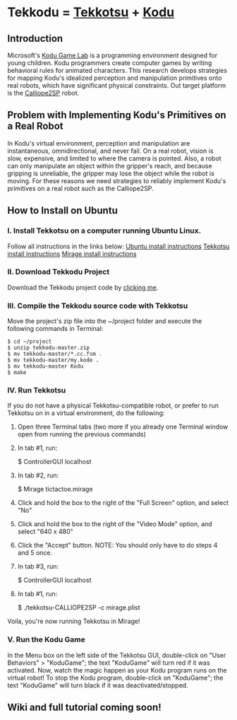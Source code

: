 Tekkodu = [Tekkotsu](http://www.tekkotsu.org/) + [Kodu](https://research.microsoft.com/en-us/projects/kodu/)
=======================================

## Introduction
Microsoft's [Kodu Game Lab](https://research.microsoft.com/en-us/projects/kodu/) is a programming environment designed for young children. Kodu programmers create computer games by writing behavioral rules for animated characters. This research develops strategies for mapping Kodu's idealized perception and manipulation primitives onto real robots, which have significant physical constraints. Out target platform is the [Calliope2SP](http://www.roprodesign.com/educational-robots/calliope/) robot.

## Problem with Implementing Kodu's Primitives on a Real Robot
In Kodu's virtual environment, perception and manipulation are instantaneous, omnidirectional, and never fail. On a real robot, vision is slow, expensive, and limited to where the camera is pointed. Also, a robot can only manipulate an object within the gripper's reach, and because gripping is unreliable, the gripper may lose the object while the robot is moving. For these reasons we need strategies to reliably implement Kodu's primitives on a real robot such as the Calliope2SP.

## How to Install on Ubuntu
### I. Install Tekkotsu on a computer running Ubuntu Linux.
Follow all instructions in the links below:
[Ubuntu install instructions](http://wiki.tekkotsu.org/index.php/Ubuntu_install_instructions)
[Tekkotsu install instructions](http://wiki.tekkotsu.org/index.php/Tekkotsu_install_instructions)
[Mirage install instructions](http://wiki.tekkotsu.org/index.php/Mirage_install_instructions)

### II.	Download Tekkodu Project
Download the Tekkodu project code by [clicking me](https://github.com/troiwilliams/tekkodu/archive/master.zip).

### III. Compile the Tekkodu source code with Tekkotsu
Move the project's zip file into the ~/project folder and execute the following commands in Terminal:

	$ cd ~/project
	$ unzip tekkodu-master.zip
	$ mv tekkodu-master/*.cc.fsm .
	$ mv tekkodu-master/my.kode .
	$ mv tekkodu-master Kodu
	$ make

### IV. Run Tekkotsu
If you do not have a physical Tekkotsu-compatible robot, or prefer to run Tekkotsu on in a virtual environment, do the following:
1) Open three Terminal tabs (two more if you already one Terminal window open from running the previous commands)
2) In tab #1, run:

	$ ControllerGUI localhost

3) In tab #2, run:

	$ Mirage tictactoe.mirage

4) Click and hold the box to the right of the "Full Screen" option, and select "No"
5) Click and hold the box to the right of the "Video Mode" option, and select "640 x 480"
6) Click the "Accept" button. NOTE: You should only have to do steps 4 and 5 once.

7) In tab #3, run:

	$ ControllerGUI localhost

8) In tab #1, run:

	$ ./tekkotsu-CALLIOPE2SP -c mirage.plist

Voila, you're now running Tekkotsu in Mirage!

### V. Run the Kodu Game
In the Menu box on the left side of the Tekkotsu GUI, double-click on "User Behaviors" > "KoduGame"; the text "KoduGame" will turn red if it was activated. Now, watch the magic happen as your Kodu program runs on the virtual robot!
To stop the Kodu program, double-click on "KoduGame"; the text "KoduGame" will turn black if it was deactivated/stopped.

## Wiki and full tutorial coming soon!